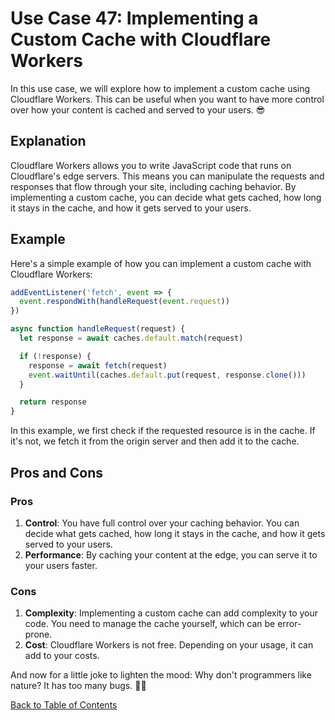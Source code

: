 # Use Case 47: Implementing a Custom Cache with Cloudflare Workers

In this use case, we will explore how to implement a custom cache using Cloudflare Workers. This can be useful when you want to have more control over how your content is cached and served to your users. 😎

## Explanation

Cloudflare Workers allows you to write JavaScript code that runs on Cloudflare's edge servers. This means you can manipulate the requests and responses that flow through your site, including caching behavior. By implementing a custom cache, you can decide what gets cached, how long it stays in the cache, and how it gets served to your users.

## Example

Here's a simple example of how you can implement a custom cache with Cloudflare Workers:

```javascript
addEventListener('fetch', event => {
  event.respondWith(handleRequest(event.request))
})

async function handleRequest(request) {
  let response = await caches.default.match(request)

  if (!response) {
    response = await fetch(request)
    event.waitUntil(caches.default.put(request, response.clone()))
  }

  return response
}
```

In this example, we first check if the requested resource is in the cache. If it's not, we fetch it from the origin server and then add it to the cache.

## Pros and Cons

### Pros

1. **Control**: You have full control over your caching behavior. You can decide what gets cached, how long it stays in the cache, and how it gets served to your users.
2. **Performance**: By caching your content at the edge, you can serve it to your users faster.

### Cons

1. **Complexity**: Implementing a custom cache can add complexity to your code. You need to manage the cache yourself, which can be error-prone.
2. **Cost**: Cloudflare Workers is not free. Depending on your usage, it can add to your costs.

And now for a little joke to lighten the mood: Why don't programmers like nature? It has too many bugs. 🐛😂

[Back to Table of Contents](./table_of_contents.md)